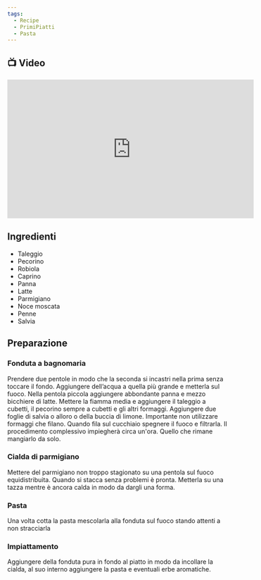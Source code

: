 ```yaml
---
tags:
  - Recipe
  - PrimiPiatti
  - Pasta
---
```



## 📺 Video

<div class="iframe-container">
  <iframe width="560" height="315" src="https://www.youtube.com/embed/JlDhnLFPLEA" title="YouTube video player" frameborder="0" allow="accelerometer; autoplay; clipboard-write; encrypted-media; gyroscope; picture-in-picture" allowfullscreen></iframe>
</div>

## Ingredienti
-   Taleggio
-   Pecorino
-   Robiola
-   Caprino
-   Panna
-   Latte
-   Parmigiano
-   Noce moscata
-   Penne
-   Salvia

## Preparazione

### Fonduta a bagnomaria

Prendere due pentole in modo che la seconda si incastri nella prima senza toccare il fondo. Aggiungere dell’acqua a quella più grande e metterla sul fuoco. Nella pentola piccola aggiungere abbondante panna e mezzo bicchiere di latte. Mettere la fiamma media e aggiungere il taleggio a cubetti, il pecorino sempre a cubetti e gli altri formaggi. Aggiungere due foglie di salvia o alloro o della buccia di limone. Importante non utilizzare formaggi che filano. Quando fila sul cucchiaio spegnere il fuoco e filtrarla. Il procedimento complessivo impiegherà circa un'ora. Quello che rimane mangiarlo da solo.

### Cialda di parmigiano

Mettere del parmigiano non troppo stagionato su una pentola sul fuoco equidistribuita. Quando si stacca senza problemi è pronta. Metterla su una tazza mentre è ancora calda in modo da dargli una forma.

### Pasta

Una volta cotta la pasta mescolarla alla fonduta sul fuoco stando attenti a non stracciarla

### Impiattamento

Aggiungere della fonduta pura in fondo al piatto in modo da incollare la cialda, al suo interno aggiungere la pasta e eventuali erbe aromatiche.